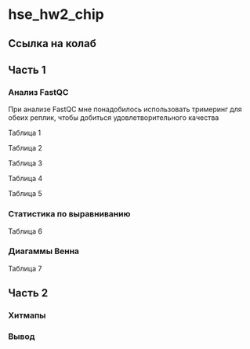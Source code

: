 # hse_hw2_chip

## Ссылка на колаб

## Часть 1

### Анализ FastQC

При анализе FastQC мне понадобилось использовать тримеринг для обеих реплик, чтобы добиться удовлетворительного качества

Таблица 1

Таблица 2

Таблица 3

Таблица 4

Таблица 5

### Статистика по выравниванию

Таблица 6

### Диагаммы Венна

Таблица 7

## Часть 2

### Хитмапы

### Вывод
